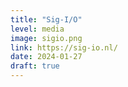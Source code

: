 ```yaml
---
title: "Sig-I/O"
level: media
image: sigio.png
link: https://sig-io.nl/
date: 2024-01-27
draft: true
---
```

